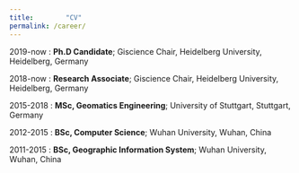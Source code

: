 ```yaml
---
title:        "CV"
permalink: /career/
---
```

2019-now
:   **Ph.D Candidate**; Giscience Chair, Heidelberg University, Heidelberg, Germany

2018-now
:   **Research Associate**; Giscience Chair, Heidelberg University, Heidelberg, Germany

2015-2018
:   **MSc, Geomatics Engineering**; University of
    Stuttgart, Stuttgart, Germany

2012-2015
:   **BSc, Computer Science**; Wuhan University, Wuhan, China

2011-2015
:   **BSc,  Geographic Information System**; Wuhan University, Wuhan, China

